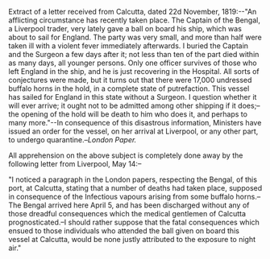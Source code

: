  Extract of a letter received from Calcutta, dated 22d November,
                    1819:--"An afflicting circumstance has recently taken place. The Captain of
                    the Bengal, a Liverpool trader, very lately gave a ball on board his
                    ship, which was about to sail for England. The party was very small, and
                    more than half were taken ill with a violent fever immediately afterwards.
                    I buried the Captain and the Surgeon a few days after it; not less
                    than ten of the part died within as many days, all younger persons. Only
                    one officer survives of those who left England in the ship, and he is just
                    recovering in the Hospital. All sorts of conjectures were made, but it
                    turns out that there were 17,000 undressed buffalo horns in the hold, in a
                    complete state of putrefaction. This vessel has sailed for England in this state without a Surgeon. I question whether it
                    will ever arrive; it ought not to be admitted among other
                    shipping if it does;–the opening of the hold will be death to him
                    who does it, and perhaps to many more."--In consequence of this
                        disastrous information, Ministers have issued an order for
                    the vessel, on her arrival at Liverpool, or any other part, to undergo
                        quarantine.–*London Paper.*All apprehension on the above subject is completely done away by
                    the following letter from Liverpool, May 14:–"I noticed a paragraph in the London papers, respecting the Bengal, of this
                    port, at Calcutta, stating that a number of deaths had taken
                    place, supposed in consequence of the Infectious vapours arising
                    from some buffalo horns.–The Bengal arrived here April 5, and
                    has been discharged without any of those dreadful consequences which the
                    medical gentlemen of Calcutta prognosticated.–I should
                    rather suppose that the fatal consequences which ensued to those
                    individuals who attended the ball given on board this vessel at Calcutta,
                    would be none justly attributed to the exposure to night air."